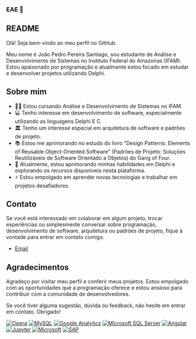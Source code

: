 ### EAE 👋
## README

Olá! Seja bem-vindo ao meu perfil no GitHub. 

Meu nome é João Pedro Pereira Santiago, sou estudante de Análise e Desenvolvimento de Sistemas no Instituto Federal do Amazonas (IFAM). Estou apaixonado por programação e atualmente estou focado em estudar e desenvolver projetos utilizando Delphi.

## Sobre mim

- 👨‍🎓 Estou cursando Análise e Desenvolvimento de Sistemas no IFAM.
- 💻 Tenho interesse em desenvolvimento de software, especialmente utilizando as linguagens Delphi E C.
- 🏛️ Tenho um interesse especial em arquitetura de software e padrões de projeto.
- 📚 Estou me aprimorando no estudo do livro "Design Patterns: Elements of Reusable Object-Oriented Software" (Padrões de Projeto: Soluções Reutilizáveis de Software Orientado a Objetos) do Gang of Four.
- 🌱 Atualmente, estou aprimorando minhas habilidades em Delphi e explorando os recursos disponíveis nesta plataforma.
- ⚡️ Estou empolgado em aprender novas tecnologias e trabalhar em projetos desafiadores.


## Contato

Se você está interessado em colaborar em algum projeto, trocar experiências ou simplesmente conversar sobre programação, desenvolvimento de software, arquitetura ou padrões de projeto, fique à vontade para entrar em contato comigo.


- [Email](jpedropsss@gmail.com)

## Agradecimentos

Agradeço por visitar meu perfil e conferir meus projetos. Estou empolgado com as oportunidades que a programação oferece e estou ansioso para contribuir com a comunidade de desenvolvedores.

Se você tiver alguma sugestão, dúvida ou feedback, não hesite em entrar em contato. Obrigado!

[![Opera](https://img.shields.io/badge/Opera-FF1B2D?style=for-the-badge&logo=Opera&logoColor=white)](https://www.opera.com/)
[![MySQL](https://img.shields.io/badge/MySQL-005C84?style=for-the-badge&logo=mysql&logoColor=white)](https://www.mysql.com/)
[![Google Analytics](https://img.shields.io/badge/Google%20Analytics-E37400?style=for-the-badge&logo=google%20analytics&logoColor=white)](https://analytics.google.com/)
[![Microsoft SQL Server](https://img.shields.io/badge/Microsoft%20SQL%20Server-CC2927?style=for-the-badge&logo=microsoft%20sql%20server&logoColor=white)](https://www.microsoft.com/en-us/sql-server)
[![Angular](https://img.shields.io/badge/Angular-DD0031?style=for-the-badge&logo=angular&logoColor=white)](https://angular.io/)
[![Jupyter](https://img.shields.io/badge/Jupyter-F37626.svg?&style=for-the-badge&logo=Jupyter&logoColor=white)](https://jupyter.org/)
[![Microsoft](https://img.shields.io/badge/Microsoft-666666?style=for-the-badge&logo=microsoft&logoColor=white)](https://www.microsoft.com/)
[![SAP](https://img.shields.io/badge/SAP-0FAAFF?style=for-the-badge&logo=sap&logoColor=white)](https://www.sap.com/)
